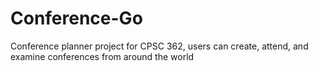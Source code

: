 # Conference-Go
Conference planner project for CPSC 362, users can create, attend, and examine conferences from around the world
